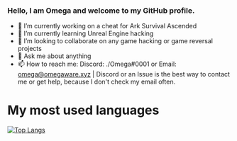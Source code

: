 ### Hello, I am Omega and welcome to my GitHub profile.

- 🔭 I’m currently working on a cheat for Ark Survival Ascended
- 🌱 I’m currently learning Unreal Engine hacking
- 👯 I’m looking to collaborate on any game hacking or game reversal projects
- 💬 Ask me about anything
- 📫 How to reach me: Discord: ./Omega#0001 or Email: omega@omegaware.xyz | Discord or an Issue is the best way to contact me or get help, because I don't check my email often.

# My most used languages
[![Top Langs](https://github-readme-stats-git-masterrstaa-rickstaa.vercel.app/api/top-langs/?username=Omega172&theme=dracula)](https://github.com/anuraghazra/github-readme-stats)
